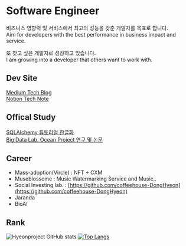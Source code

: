# Software Engineer

비즈니스 영향력 및 서비스에서 최고의 성능을 갖춘 개발자를 목표로 합니다. <br>
Aim for developers with the best performance in business impact and service.<br>

또 찾고 싶은 개발자로 성장하고 있습니다.<br>
I am growing into a developer that others want to work with.<br>

## Dev Site
[Medium Tech Blog](https://medium.com/@hyeonproject)<br>
[Notion Tech Note](https://hyeonproject.notion.site)<br>

## Offical Study
[SQLAlchemy 튜토리얼 한글화](https://soogoonsoogoonpythonists.github.io/sqlalchemy-for-pythonist/)<br>
[Big Data Lab. Ocean Project 연구 및 논문](https://gitlab.com/bd-crew/ocean)

## Career
- Mass-adoption(Vircle) : NFT + CXM
- Museblossome : Music Watermarking Service and Music..
- Social Investing lab. : [https://github.com/coffeehouse-DongHyeon](https://github.com/coffeehouse-DongHyeon)
- Jaranda
- BioAI

## Rank
![Hyeonproject GitHub stats](https://github-readme-stats.vercel.app/api?username=hyeonprojects&show_icons=true&theme=radical)
[![Top Langs](https://github-readme-stats.vercel.app/api/top-langs/?username=hyeonprojects&layout=compact)](https://github.com/heyonporjects/github-readme-stats)
